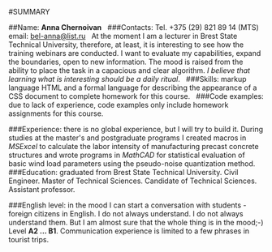 #SUMMARY

##Name: 
**Anna Chernoivan**
 
###Contacts: 
Tel. +375 (29) 821 89 14 (MTS)
email: bel-anna@list.ru
 
At the moment I am a lecturer in Brest State Technical University, therefore, at least, it is interesting to see how the training webinars are conducted. I want to evaluate my capabilities, expand the boundaries, open to new information. The mood is raised from the ability to place the task in a capacious and clear algorithm. *I believe that learning what is interesting should be a daily ritual*.
 
###Skills:
markup language HTML and a formal language for describing the appearance of a CSS document to complete homework for this course.
 
###Code examples: 
due to lack of experience, code examples only include homework assignments for this course.

###Experience: 
there is no global experience, but I will try to build it. During studies at the master's and postgraduate programs I created macros in *MSExcel* to calculate the labor intensity of manufacturing precast concrete structures and wrote programs in *MathCAD* for statistical evaluation of basic wind load parameters using the pseudo-noise quantization method.
 
###Education: 
graduated from Brest State Technical University. Civil Engineer. Master of Technical Sciences. Candidate of Technical Sciences. Assistant professor.

###English level: 
in the mood I can start a conversation with students - foreign citizens in English. I do not always understand. I do not always understand them. But I am almost sure that the whole thing is in the mood;-) Level **A2 ... B1**. Communication experience is limited to a few phrases in tourist trips.
